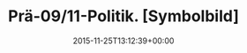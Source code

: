 ---
retweeted: false
source: <a href="http://corebird.baedert.org" rel="nofollow">Corebird</a>
entities:
  hashtags: []
  symbols: []
  user_mentions: []
  urls:
  - url: https://t.co/sjjyp3tYtL
    expanded_url: http://i.imgur.com/VZCKTtt.gifv
    display_url: i.imgur.com/VZCKTtt.gifv
    indices:
    - '33'
    - '56'
display_text_range:
- '0'
- '56'
favorite_count: '1'
id_str: '669503968754728960'
truncated: false
retweet_count: '0'
id: '669503968754728960'
possibly_sensitive: false
created_at: Wed Nov 25 13:12:39 +0000 2015
favorited: false
full_text: Prä-09/11-Politik. [Symbolbild]
lang: sv
quote_url: http://i.imgur.com/VZCKTtt.gifv
tags:
- pesos:twitter
date: '2015-11-25T13:12:39+00:00'
src: https://twitter.com/bascht/status/669503968754728960
original_url: https://twitter.com/bascht/status/669503968754728960
type: twitter_tweet
text: Prä-09/11-Politik. [Symbolbild]
title: Prä-09/11-Politik. [Symbolbild]

---